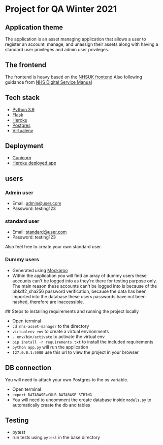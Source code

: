 # Project for QA Winter 2021

## Application theme
The application is an asset managing application that allows a user to register an account, manage, and unassign their assets along with having a standard
user privileges and admin user privileges.

## The frontend 
The frontend is heavy based on the [NHSUK frontend](https://github.com/nhsuk/nhsuk-frontend)
Also following guidance from [NHS Digital Service Manual](https://service-manual.nhs.uk/)

## Tech stack
- [Python 3.9](https://docs.python.org/3/)
- [Flask](https://flask.palletsprojects.com/en/2.1.x/)
- [Heroku](https://devcenter.heroku.com/)
- [Postgres](https://www.postgresql.org/docs/)
- [Virtualenv](https://virtualenv.pypa.io/en/latest/)

## Deployment
- [Gunicorn](https://gunicorn.org/)
- [Heroku deployed app](https://uni-nhs-asset-manager.herokuapp.com/login)

## users

### Admin user
- Email: admin@user.com
- Password: testing123
### standard user
- Email: standard@user.com
- Password: testing123

Also feel free to create your own standard user.

### Dummy users
- Generated using [Mockaroo](https://www.mockaroo.com/)
- Within the application you will find an array of dummy users these accounts can't be logged into as they're there for testing purpose only. The main reason these accounts can't be logged into is because of the pbkdf2_sha256 password verification, because the data has been imported into the database these users passwords have not been hashed, therefore are inaccessible.

## Steps to installing requirements and running the project locally
- Open terminal
- ``` cd nhs-asset-manager ``` to the directory
- ``` virtualenv env ``` to create a virtual environments
- ``` . env/bin/activate ``` to activate the virtual env
- ``` pip install -r requirements.txt ``` to install the included requirements
- ``` python app.py ``` will run the application
- ``` 127.0.0.1:5000 ``` use this url to view the project in your browser

## DB connection 
You will need to attach your own Postgres to the os variable.
- Open terminal
- ```export DATABASE=YOUR DATABASE STRING```
- You will need to uncomment the create database inside ```models.py``` to automatically create the db and tables

## Testing
- pytest 
- run tests using ```pytest``` in the base directory



